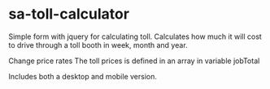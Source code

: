 sa-toll-calculator
==================

Simple form with jquery for calculating toll. Calculates how much it will cost to drive through a toll booth in week, month and year. 

Change price rates
The toll prices is defined in an array in variable jobTotal

Includes both a desktop and mobile version.
